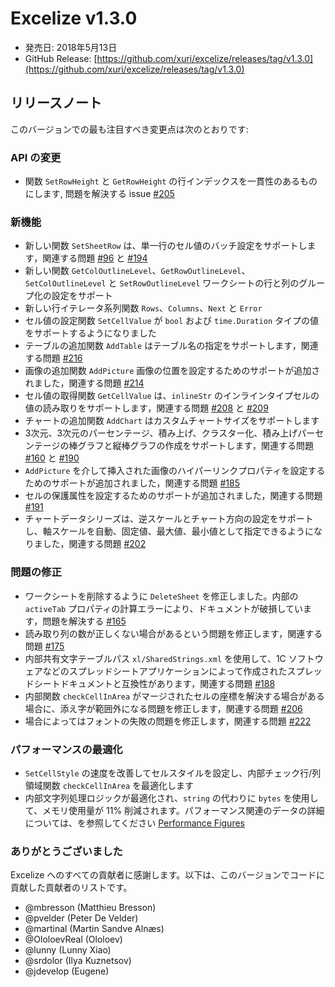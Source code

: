 # Excelize v1.3.0

* 発売日: 2018年5月13日
* GitHub Release: [https://github.com/xuri/excelize/releases/tag/v1.3.0](https://github.com/xuri/excelize/releases/tag/v1.3.0)

## リリースノート

このバージョンでの最も注目すべき変更点は次のとおりです:

### API の変更

* 関数 `SetRowHeight` と `GetRowHeight` の行インデックスを一貫性のあるものにします, 問題を解決する issue [#205](https://github.com/xuri/excelize/issues/205)

### 新機能

* 新しい関数 `SetSheetRow` は、単一行のセル値のバッチ設定をサポートします，関連する問題 [#96](https://github.com/xuri/excelize/issues/96) と [#194](https://github.com/xuri/excelize/issues/194)
* 新しい関数 `GetColOutlineLevel`、`GetRowOutlineLevel`、`SetColOutlineLevel` と `SetRowOutlineLevel` ワークシートの行と列のグループ化の設定をサポート
* 新しい行イテレータ系列関数 `Rows`、`Columns`、`Next` と `Error`
* セル値の設定関数 `SetCellValue` が `bool` および `time.Duration` タイプの値をサポートするようになりました
* テーブルの追加関数 `AddTable` はテーブル名の指定をサポートします，関連する問題 [#216](https://github.com/xuri/excelize/issues/216)
* 画像の追加関数 `AddPicture` 画像の位置を設定するためのサポートが追加されました，関連する問題 [#214](https://github.com/xuri/excelize/issues/214)
* セル値の取得関数 `GetCellValue` は、`inlineStr` のインラインタイプセルの値の読み取りをサポートします，関連する問題 [#208](https://github.com/xuri/excelize/issues/208) と [#209](https://github.com/xuri/excelize/issues/209)
* チャートの追加関数 `AddChart` はカスタムチャートサイズをサポートします
* 3次元、3次元のパーセンテージ、積み上げ、クラスター化、積み上げパーセンテージの棒グラフと縦棒グラフの作成をサポートします，関連する問題 [#160](https://github.com/xuri/excelize/issues/160) と [#190](https://github.com/xuri/excelize/issues/190)
* `AddPicture` を介して挿入された画像のハイパーリンクプロパティを設定するためのサポートが追加されました，関連する問題 [#185](https://github.com/xuri/excelize/issues/185)
* セルの保護属性を設定するためのサポートが追加されました，関連する問題 [#191](https://github.com/xuri/excelize/issues/191)
* チャートデータシリーズは、逆スケールとチャート方向の設定をサポートし、軸スケールを自動、固定値、最大値、最小値として指定できるようになりました，関連する問題 [#202](https://github.com/xuri/excelize/issues/202)

### 問題の修正

* ワークシートを削除するように `DeleteSheet` を修正しました。内部の `activeTab` プロパティの計算エラーにより、ドキュメントが破損しています，問題を解決する [#165](https://github.com/xuri/excelize/issues/165)
* 読み取り列の数が正しくない場合があるという問題を修正します，関連する問題 [#175](https://github.com/xuri/excelize/issues/175)
* 内部共有文字テーブルパス `xl/SharedStrings.xml` を使用して、1C ソフトウェアなどのスプレッドシートアプリケーションによって作成されたスプレッドシートドキュメントと互換性があります，関連する問題 [#188](https://github.com/xuri/excelize/issues/188)
* 内部関数 `checkCellInArea` がマージされたセルの座標を解決する場合がある場合に、添え字が範囲外になる問題を修正します，関連する問題 [#206](https://github.com/xuri/excelize/issues/206)
* 場合によってはフォントの失敗の問題を修正します，関連する問題 [#222](https://github.com/xuri/excelize/issues/222)

### パフォーマンスの最適化

* `SetCellStyle` の速度を改善してセルスタイルを設定し、内部チェック行/列領域関数 `checkCellInArea` を最適化します
* 内部文字列処理ロジックが最適化され、`string` の代わりに `bytes` を使用して、メモリ使用量が 11% 削減されます。パフォーマンス関連のデータの詳細については、を参照してください [Performance Figures](https://github.com/xuri/excelize/wiki#performance-figures)

### ありがとうございました

Excelize へのすべての貢献者に感謝します。以下は、このバージョンでコードに貢献した貢献者のリストです。

* @mbresson (Matthieu Bresson)
* @pvelder (Peter De Velder)
* @martinal (Martin Sandve Alnæs)
* @OloloevReal (Ololoev)
* @lunny (Lunny Xiao)
* @srdolor (Ilya Kuznetsov)
* @jdevelop (Eugene)
